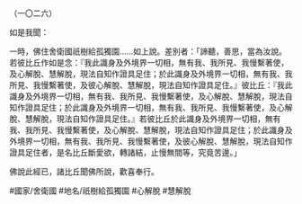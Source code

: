 （一〇二六）

如是我聞：

一時，佛住舍衛國祇樹給孤獨園……如上說。差別者：「諦聽，善思，當為汝說。若彼比丘作如是念：『我此識身及外境界一切相，無有我、我所見、我慢繫著使，及心解脫、慧解脫，現法自知作證具足住；於此識身及外境界一切相，無有我、我所見、我慢繫著使，及彼心解脫、慧解脫，現法自知作證具足住。』彼比丘：『我此識身及外境界一切相，無有我、我所見、我慢繫著使，及心解脫、慧解脫，現法自知作證具足住；於此識身及外境界一切相，無有我、我所見、我慢繫著使，及心解脫、慧解脫，現法自知作證具足住。』若彼比丘於此識身及外境界一切相，無有我、我所見、我慢繫著使，及心解脫、慧解脫，現法自知作證具足住；於此識身及外境界一切相，無有我、我所見、我慢繫著使，及彼心解脫、慧解脫，現法自知作證具足住者，是名比丘斷愛欲，轉諸結，止慢無間等，究竟苦邊。」

佛說此經已，諸比丘聞佛所說，歡喜奉行。

#國家/舍衛國
#地名/祇樹給孤獨園
#心解脫
#慧解脫
